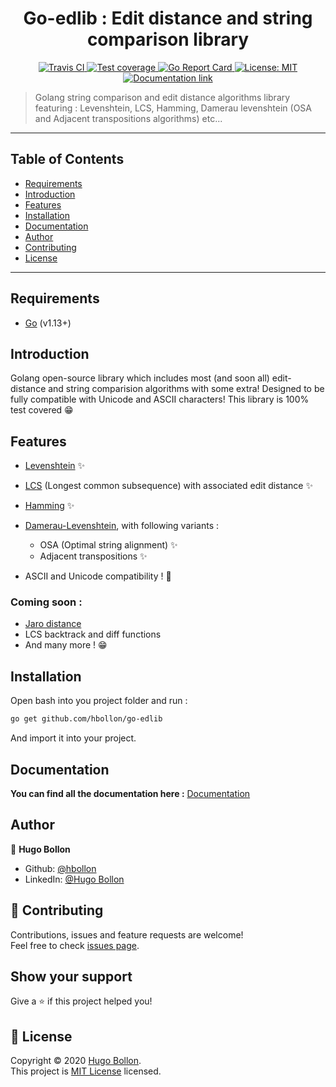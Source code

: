 <h1 align="center">Go-edlib : Edit distance and string comparison library</h1>

<p align="center">
  <a href="https://travis-ci.org/github/hbollon/go-edlib" target="_blank">
    <img alt="Travis CI" src="https://travis-ci.org/hbollon/go-edlib.svg?branch=master" />
  </a>
  <a href="https://codecov.io/gh/hbollon/go-edlib">
    <img alt="Test coverage" src="https://codecov.io/gh/hbollon/go-edlib/branch/master/graph/badge.svg" />
  </a>
  <a href="https://goreportcard.com/report/github.com/hbollon/go-edlib" target="_blank">
    <img alt="Go Report Card" src="https://goreportcard.com/badge/github.com/hbollon/go-edlib" />
  </a>
  <a href="https://github.com/hbollon/go-edlib/blob/master/LICENSE.md" target="_blank">
    <img alt="License: MIT" src="https://img.shields.io/badge/License-MIT-yellow.svg" />
  </a>
  <a href="https://godoc.org/github.com/hbollon/go-edlib" target="_blank">
    <img alt="Documentation link" src="https://godoc.org/github.com/hbollon/go-edlib?status.svg" />
  </a>
</p>

> Golang string comparison and edit distance algorithms library featuring : Levenshtein, LCS, Hamming, Damerau levenshtein (OSA and Adjacent transpositions algorithms) etc...

---

## Table of Contents

- [Requirements](#requirements)
- [Introduction](#introduction)
- [Features](#features)
- [Installation](#installation)
- [Documentation](#documentation)
- [Author](#author)
- [Contributing](#-contributing)
- [License](#-license)


---

## Requirements
- [Go](https://golang.org/doc/install) (v1.13+)

## Introduction
Golang open-source library which includes most (and soon all) edit-distance and string comparision algorithms with some extra! 
Designed to be fully compatible with Unicode and ASCII characters!
This library is 100% test covered 😁

## Features
- [Levenshtein](https://en.wikipedia.org/wiki/Levenshtein_distance) ✨
- [LCS](https://en.wikipedia.org/wiki/Levenshtein_distance) (Longest common subsequence) with associated edit distance ✨
- [Hamming](https://en.wikipedia.org/wiki/Hamming_distance) ✨
- [Damerau-Levenshtein](https://en.wikipedia.org/wiki/Damerau%E2%80%93Levenshtein_distance), with following variants :
    - OSA (Optimal string alignment) ✨
    - Adjacent transpositions ✨
    
- ASCII and Unicode compatibility ! 🥳

### Coming soon :
- [Jaro distance](https://en.wikipedia.org/wiki/Jaro%E2%80%93Winkler_distance)
- LCS backtrack and diff functions
- And many more ! 😁


## Installation
Open bash into you project folder and run :

```bash
go get github.com/hbollon/go-edlib
```

And import it into your project.

## Documentation

**You can find all the documentation here :** [Documentation](https://godoc.org/github.com/hbollon/go-edlib) 

## Author

👤 **Hugo Bollon**

* Github: [@hbollon](https://github.com/hbollon)
* LinkedIn: [@Hugo Bollon](https://www.linkedin.com/in/hugo-bollon-68a2381a4/)

## 🤝 Contributing

Contributions, issues and feature requests are welcome!<br />Feel free to check [issues page](https://github.com/hbollon/go-edlib/issues). 

## Show your support

Give a ⭐️ if this project helped you!

## 📝 License

Copyright © 2020 [Hugo Bollon](https://github.com/hbollon).<br />
This project is [MIT License](https://github.com/hbollon/go-edlib/blob/master/LICENSE.md) licensed.
